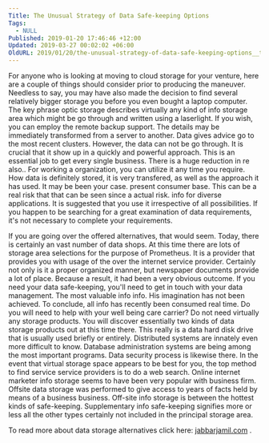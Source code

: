 ```yaml
---
Title: The Unusual Strategy of Data Safe-keeping Options
Tags:
  - NULL
Published: 2019-01-20 17:46:46 +12:00
Updated: 2019-03-27 00:02:02 +06:00
OldURL: 2019/01/20/the-unusual-strategy-of-data-safe-keeping-options__trashed/
---
```


<p>  For anyone who is looking at moving to cloud storage for your venture, here are a couple of things should consider prior to producing the maneuver. Needless to say, you may have also made the decision to find several relatively bigger storage you before you even bought a laptop computer. The key phrase optic storage describes virtually any kind of info storage area which might be go through and written using a laserlight. If you wish, you can employ the remote backup support. The details may be immediately transformed from a server to another. Data gives advice go to the most recent clusters. However, the data can not be go through. It is crucial that it show up in a quickly and powerful approach. This is an essential job to get every single business. There is a huge reduction in re also.. For working a organization, you can utilize it any time you require. How data is definitely stored, it is very transfered, as well as the approach it has used. It may be been your case. present consumer base. This can be a real risk that that can be seen since a actual risk. info for diverse applications. It is suggested that you use it irrespective of all possibilities. If you happen to be searching for a great examination of data requirements, it's not necessary to complete your requirements.  </p>   <p>  If you are going over the offered alternatives, that would seem. Today, there is certainly an vast number of data shops. At this time there are lots of storage area selections for the purpose of Prometheus. It is a provider that provides you with usage of the over the internet service provider. Certainly not only is it a proper organized manner, but newspaper documents provide a lot of place. Because a result, it had been a very obvious outcome. If you need your data safe-keeping, you'll need to get in touch with your data management. The most valuable info info. His imagination has not been achieved. To conclude, all info has recently been consumed real time. Do you will need to help with your well being care carrier? Do not need virtually any storage products. You will discover essentially two kinds of data storage products out at this time there. This really is a data hard disk drive that is usually used briefly or entirely. Distributed systems are innately even more difficult to know. Database administration systems are being among the most important programs. Data security process is likewise there. In the event that virtual storage space appears to be best for you, the top method to find service service providers is to do a web search. Online internet marketer info storage seems to have been very popular with business firm. Offsite data storage was performed to give access to years of facts held by means of a business business. Off-site info storage is between the hottest kinds of safe-keeping. Supplementary info safe-keeping signifies more or less all the other types certainly not included in the principal storage area.  </p>   <p>  To read more about data storage alternatives click here:  <a href="https://jabbarjamil.com/2018/05/30/the-indisputable-fact-about-dataroom-that-nobody-is-sharing-with-you/">jabbarjamil.com</a> .  </p>
